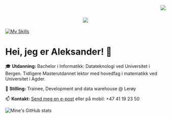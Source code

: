 <img align="right" src="https://visitor-badge.laobi.icu/badge?page_id=AleksanderFedoy.AleksanderFedoy" />

<h1 align="center">
    <img src="https://readme-typing-svg.herokuapp.com/?font=Righteous&size=35&center=true&vCenter=true&width=500&height=70&duration=4000&lines=Heisann!+👋;+Jeg+er+Aleksander!+👨‍💻;Trainee;Development+and+data+warehouse;@+Lerøy" />
</h1>

[![My Skills](https://skillicons.dev/icons?i=python,java,js,html,css,haskell,vscode,linux,mysql,git,r)](https://skillicons.dev)


# Hei, jeg er Aleksander! 👋

🎓 **Utdanning:** Bachelor i Informatikk: Datateknologi ved Universitet i Bergen. Tidligere Masterutdannet lektor med hovedfag i matematikk ved Universitet i Agder.

👔 **Stilling:** Trainee, Development and data warehouse @ Lerøy

📫 **Kontakt:** [Send meg en e-post](mailto:aleksander.fedoy@gmail.com) eller på mobil: +47 41 19 23 50

![Mine's GitHub stats](https://github-readme-stats.vercel.app/api?username=AleksanderFedoy&show_icons=true&theme=radical)
